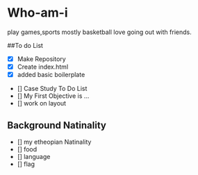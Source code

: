 # Who-am-i
play games,sports mostly basketball love going out with friends.

##To do List

 - [x] Make Repository
 - [x] Create index.html
 - [x] added basic boilerplate
 - [] Case Study To Do List
  - [] My First Objective is ...
   - [] work on layout

  ## Background Natinality
 - [] my etheopian Natinality
 - [] food
 - [] language
 - [] flag  
